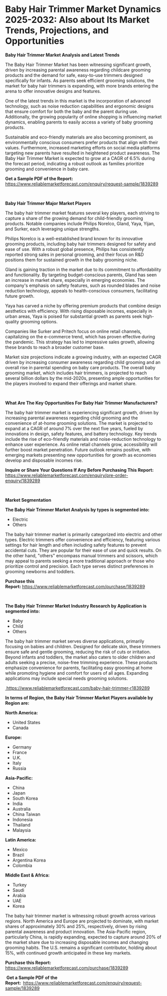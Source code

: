 <p><h1>Baby Hair Trimmer Market Dynamics 2025-2032: Also about Its Market Trends, Projections, and Opportunities</h1></p><p><strong>Baby Hair Trimmer Market Analysis and Latest Trends</strong></p>
<p><p>The Baby Hair Trimmer Market has been witnessing significant growth, driven by increasing parental awareness regarding childcare grooming products and the demand for safe, easy-to-use trimmers designed specifically for infants. As parents seek efficient grooming solutions, the market for baby hair trimmers is expanding, with more brands entering the arena to offer innovative designs and features. </p><p>One of the latest trends in this market is the incorporation of advanced technology, such as noise reduction capabilities and ergonomic designs that ensure comfort for both the baby and the parent during use. Additionally, the growing popularity of online shopping is influencing market dynamics, enabling parents to easily access a variety of baby grooming products. </p><p>Sustainable and eco-friendly materials are also becoming prominent, as environmentally conscious consumers prefer products that align with their values. Furthermore, increased marketing efforts on social media platforms targeting new parents have resulted in heightened product awareness. The Baby Hair Trimmer Market is expected to grow at a CAGR of 6.5% during the forecast period, indicating a robust outlook as families prioritize grooming and convenience in baby care.</p></p>
<p><strong>Get a Sample PDF of the Report:&nbsp;</strong> <a href="https://www.reliablemarketforecast.com/enquiry/request-sample/1839289?utm_campaign=1998&utm_medium=2&utm_source=Github&utm_content=ia&utm_term=15042025&utm_id=baby-hair-trimmer">https://www.reliablemarketforecast.com/enquiry/request-sample/1839289</a></p>
<p>&nbsp;</p>
<p><strong>Baby Hair Trimmer Major Market Players</strong></p>
<p><p>The baby hair trimmer market features several key players, each striving to capture a share of the growing demand for child-friendly grooming products. Notable companies include Philips Norelco, Gland, Yaya, Yijan, and Surker, each leveraging unique strengths.</p><p>Philips Norelco is a well-established brand known for its innovative grooming products, including baby hair trimmers designed for safety and ease of use. With a robust global presence, Philips has consistently reported strong sales in personal grooming, and their focus on R&D positions them for sustained growth in the baby grooming niche.</p><p>Gland is gaining traction in the market due to its commitment to affordability and functionality. By targeting budget-conscious parents, Gland has seen an increase in market share, especially in emerging economies. The company's emphasis on safety features, such as rounded blades and noise reduction technology, appeals to health-conscious consumers, facilitating future growth.</p><p>Yaya has carved a niche by offering premium products that combine design aesthetics with efficiency. With rising disposable incomes, especially in urban areas, Yaya is poised for substantial growth as parents seek high-quality grooming options.</p><p>Companies like Surker and Pritech focus on online retail channels, capitalizing on the e-commerce trend, which has proven effective during the pandemic. This strategy has led to impressive sales growth, allowing these brands to reach a broader customer base.</p><p>Market size projections indicate a growing industry, with an expected CAGR driven by increasing consumer awareness regarding child grooming and an overall rise in parental spending on baby care products. The overall baby grooming market, which includes hair trimmers, is projected to reach several billion dollars by the mid-2020s, presenting ample opportunities for the players involved to expand their offerings and market share.</p></p>
<p>&nbsp;</p>
<p><strong>What Are The Key Opportunities For Baby Hair Trimmer Manufacturers?</strong></p>
<p><p>The baby hair trimmer market is experiencing significant growth, driven by increasing parental awareness regarding child grooming and the convenience of at-home grooming solutions. The market is projected to expand at a CAGR of around 7% over the next five years, fueled by innovations in design, safety features, and battery technology. Key trends include the rise of eco-friendly materials and noise-reduction technology to enhance user experience. As online retail channels grow, accessibility will further boost market penetration. Future outlook remains positive, with emerging markets presenting new opportunities for growth as economies develop and disposable incomes rise.</p></p>
<p><strong>Inquire or Share Your Questions If Any Before Purchasing This Report:</strong> <a href="https://www.reliablemarketforecast.com/enquiry/pre-order-enquiry/1839289?utm_campaign=1998&utm_medium=2&utm_source=Github&utm_content=ia&utm_term=15042025&utm_id=baby-hair-trimmer">https://www.reliablemarketforecast.com/enquiry/pre-order-enquiry/1839289</a></p>
<p>&nbsp;</p>
<p><strong>Market Segmentation</strong></p>
<p><strong>The Baby Hair Trimmer Market Analysis by types is segmented into:</strong></p>
<p><ul><li>Electric</li><li>Others</li></ul></p>
<p><p>The baby hair trimmer market is primarily categorized into electric and other types. Electric trimmers offer convenience and efficiency, featuring various settings for hair length and often including safety features to prevent accidental cuts. They are popular for their ease of use and quick results. On the other hand, "others" encompass manual trimmers and scissors, which may appeal to parents seeking a more traditional approach or those who prioritize control and precision. Each type serves distinct preferences in grooming newborns and toddlers.</p></p>
<p><strong>Purchase this Report:&nbsp;</strong><a href="https://www.reliablemarketforecast.com/purchase/1839289?utm_campaign=1998&utm_medium=2&utm_source=Github&utm_content=ia&utm_term=15042025&utm_id=baby-hair-trimmer">https://www.reliablemarketforecast.com/purchase/1839289</a></p>
<p>&nbsp;</p>
<p><strong>The Baby Hair Trimmer Market Industry Research by Application is segmented into:</strong></p>
<p><ul><li>Baby</li><li>Child</li><li>Others</li></ul></p>
<p><p>The baby hair trimmer market serves diverse applications, primarily focusing on babies and children. Designed for delicate skin, these trimmers ensure safe and gentle grooming, reducing the risk of cuts or irritation. Beyond infants and toddlers, the market also caters to older children and adults seeking a precise, noise-free trimming experience. These products emphasize convenience for parents, facilitating easy grooming at home while promoting hygiene and comfort for users of all ages. Expanding applications may include special needs grooming solutions.</p></p>
<p><a href="https://www.reliablemarketforecast.com/baby-hair-trimmer-r1839289?utm_campaign=1998&utm_medium=2&utm_source=Github&utm_content=ia&utm_term=15042025&utm_id=baby-hair-trimmer">&nbsp;https://www.reliablemarketforecast.com/baby-hair-trimmer-r1839289</a></p>
<p><strong>In terms of Region, the Baby Hair Trimmer Market Players available by Region are:</strong></p>
<p>
    <p> <strong> North America: </strong>
        <ul>
            <li>United States</li>
            <li>Canada</li>
        </ul>
        </p> 
    <p> <strong> Europe: </strong>
        <ul>
            <li>Germany</li>
            <li>France</li>
            <li>U.K.</li>
            <li>Italy</li>
            <li>Russia</li>
        </ul>
        </p> 
    <p> <strong> Asia-Pacific: </strong>
        <ul>
            <li>China</li>
            <li>Japan</li>
            <li>South Korea</li>
            <li>India</li>
            <li>Australia</li>
            <li>China Taiwan</li>
            <li>Indonesia</li>
            <li>Thailand</li>
            <li>Malaysia</li>
        </ul>
        </p> 
    <p> <strong> Latin America: </strong>
        <ul>
            <li>Mexico</li>
            <li>Brazil</li>
            <li>Argentina Korea</li>
            <li>Colombia</li>
        </ul>
        </p> 
    <p> <strong> Middle East & Africa: </strong>
        <ul>
            <li>Turkey</li>
            <li>Saudi</li>
            <li>Arabia</li>
            <li>UAE</li>
            <li>Korea</li>
        </ul>
    </p>
    </p>
<p><p>The baby hair trimmer market is witnessing robust growth across various regions. North America and Europe are projected to dominate, with market shares of approximately 30% and 25%, respectively, driven by rising parental awareness and product innovation. The Asia-Pacific region, particularly China, is rapidly expanding, expected to capture around 20% of the market share due to increasing disposable incomes and changing grooming habits. The U.S. remains a significant contributor, holding about 15%, with continued growth anticipated in these key markets.</p></p>
<p><strong>Purchase this Report: </strong><a href="https://www.reliablemarketforecast.com/purchase/1839289?utm_campaign=1998&utm_medium=2&utm_source=Github&utm_content=ia&utm_term=15042025&utm_id=baby-hair-trimmer">https://www.reliablemarketforecast.com/purchase/1839289</a></p>
<p>&nbsp;<strong>Get a Sample PDF of the Report:&nbsp;&nbsp;</strong><a href="https://www.reliablemarketforecast.com/enquiry/request-sample/1839289?utm_campaign=1998&utm_medium=2&utm_source=Github&utm_content=ia&utm_term=15042025&utm_id=baby-hair-trimmer">https://www.reliablemarketforecast.com/enquiry/request-sample/1839289</a></p>
<p><strong></strong></p>
<p><p></p><p></p><p></p></p>